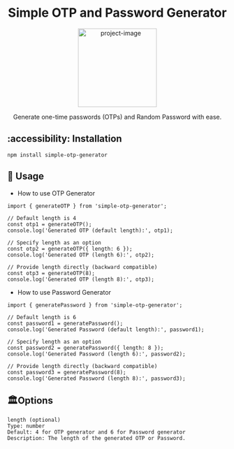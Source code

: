 <h1 align="center" id="title">Simple OTP and Password Generator</h1>



<p align="center"><img src="https://github.com/blackcode1996/simple-otp-generator/assets/110044436/1b8c2877-c232-4697-a4fe-e1646860d6a6" alt="project-image" width="180" height="180/"></p>
<p align="center">Generate one-time passwords (OTPs) and Random Password with ease.</p>


## :accessibility: Installation

```
npm install simple-otp-generator
```

## :space_invader: Usage

- How to use OTP Generator
```
import { generateOTP } from 'simple-otp-generator';

// Default length is 4
const otp1 = generateOTP();
console.log('Generated OTP (default length):', otp1);

// Specify length as an option
const otp2 = generateOTP({ length: 6 });
console.log('Generated OTP (length 6):', otp2);

// Provide length directly (backward compatible)
const otp3 = generateOTP(8);
console.log('Generated OTP (length 8):', otp3);
```
- How to use Password Generator
```
import { generatePassword } from 'simple-otp-generator';

// Default length is 6
const password1 = generatePassword();
console.log('Generated Password (default length):', password1);

// Specify length as an option
const password2 = generatePassword({ length: 8 });
console.log('Generated Password (length 6):', password2);

// Provide length directly (backward compatible)
const password3 = generatePassword(8);
console.log('Generated Password (length 8):', password3);
```


## 🏛️Options

```
length (optional)
Type: number
Default: 4 for OTP generator and 6 for Password generator
Description: The length of the generated OTP or Password.
```
